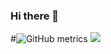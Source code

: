 ### Hi there 👋
#![GitHub metrics](https://metrics.lecoq.io/Patrick08T?languages=1)
![](https://github-readme-stats.vercel.app/api?username=Patrick08T)
